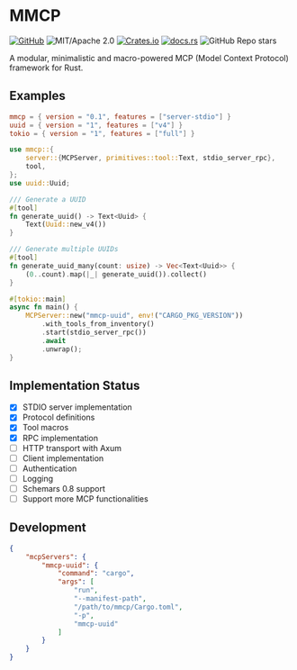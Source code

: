 # MMCP

[![GitHub](https://img.shields.io/badge/GitHub-ryo33/mmcp-222222)](https://github.com/ryo33/mmcp)
![MIT/Apache 2.0](https://img.shields.io/badge/license-MIT%2FApache--2.0-blue.svg)
[![Crates.io](https://img.shields.io/crates/v/mmcp)](https://crates.io/crates/mmcp)
[![docs.rs](https://img.shields.io/docsrs/mmcp)](https://docs.rs/mmcp)
![GitHub Repo stars](https://img.shields.io/github/stars/ryo33/mmcp?style=social)

A modular, minimalistic and macro-powered MCP (Model Context Protocol) framework for Rust.

## Examples

```toml
mmcp = { version = "0.1", features = ["server-stdio"] }
uuid = { version = "1", features = ["v4"] }
tokio = { version = "1", features = ["full"] }
```

```rust
use mmcp::{
    server::{MCPServer, primitives::tool::Text, stdio_server_rpc},
    tool,
};
use uuid::Uuid;

/// Generate a UUID
#[tool]
fn generate_uuid() -> Text<Uuid> {
    Text(Uuid::new_v4())
}

/// Generate multiple UUIDs
#[tool]
fn generate_uuid_many(count: usize) -> Vec<Text<Uuid>> {
    (0..count).map(|_| generate_uuid()).collect()
}

#[tokio::main]
async fn main() {
    MCPServer::new("mmcp-uuid", env!("CARGO_PKG_VERSION"))
        .with_tools_from_inventory()
        .start(stdio_server_rpc())
        .await
        .unwrap();
}
```

## Implementation Status

- [x] STDIO server implementation
- [x] Protocol definitions
- [x] Tool macros
- [x] RPC implementation
- [ ] HTTP transport with Axum
- [ ] Client implementation
- [ ] Authentication
- [ ] Logging
- [ ] Schemars 0.8 support
- [ ] Support more MCP functionalities

## Development

```json
{
	"mcpServers": {
		"mmcp-uuid": {
			"command": "cargo",
			"args": [
				"run",
				"--manifest-path",
				"/path/to/mmcp/Cargo.toml",
				"-p",
				"mmcp-uuid"
			]
		}
	}
}
```
